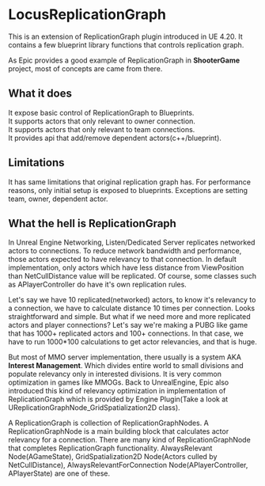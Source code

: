 # LocusReplicationGraph

This is an extension of ReplicationGraph plugin introduced in UE 4.20.
It contains a few blueprint library functions that controls replication graph.

As Epic provides a good example of ReplicationGraph in **ShooterGame** project, most of concepts are came from there.

## What it does

It expose basic control of ReplicationGraph to Blueprints.  
It supports actors that only relevant to owner connection.  
It supports actors that only relevant to team connections.  
It provides api that add/remove dependent actors(c++/blueprint).  

## Limitations

It has same limitations that original replication graph has.
For performance reasons, only initial setup is exposed to blueprints.
Exceptions are setting team, owner, dependent actor.

## What the hell is ReplicationGraph

In Unreal Engine Networking, Listen/Dedicated Server replicates networked actors to connections. To reduce network bandwidth and performance, those actors expected to have relevancy to that connection. In default implementation, only actors which have less distance from ViewPosition than NetCullDistance value will be replicated. Of course, some classes such as APlayerController do have it's own replication rules.

Let's say we have 10 replicated(networked) actors, to know it's relevancy to a connection, we have to calculate distance 10 times per connection. Looks straightforward and simple. But what if we need more and more replicated actors and player connections? Let's say we're making a PUBG like game that has 1000+ replicated actors and 100+ connections. In that case, we have to run 1000*100 calculations to get actor relevancies, and that is huge.

But most of MMO server implementation, there usually is a system AKA **Interest Management**. Which divides entire world to small divisions and populate relevancy only in interested divisions. It is very common optimization in games like MMOGs. Back to UnrealEngine, Epic also introduced this kind of relevancy optimization in implementation of ReplicationGraph which is provided by Engine Plugin(Take a look at UReplicationGraphNode_GridSpatialization2D class). 

A ReplicationGraph is collection of ReplicationGraphNodes. A ReplicationGraphNode is a main building block that calculates actor relevancy for a connection. There are many kind of ReplicationGraphNode that completes ReplicationGraph functionality. AlwaysRelevant Node(AGameState), GridSpatialization2D Node(Actors culled by NetCullDistance), AlwaysRelevantForConnection Node(APlayerController, APlayerState) are one of these.


